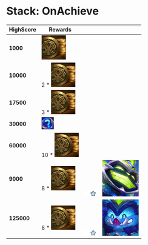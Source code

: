# Stack: OnAchieve
| **HighScore** | **Rewards**                                             |                                                                                                                  |
| -             | -                                                       | -                                                                                                                |
| **1000**      | ![Gold](../../tftspecs/icon/rewards/Gold.png)           |                                                                                                                  |
| **10000**     | 2 * ![Gold](../../tftspecs/icon/rewards/Gold.png)       |                                                                                                                  |
| **17500**     | 3 * ![Gold](../../tftspecs/icon/rewards/Gold.png)       |                                                                                                                  |
| **30000**     | ![Component](../../tftspecs/icon/rewards/Component.jpg) |                                                                                                                  |
| **60000**     | 10 * ![Gold](../../tftspecs/icon/rewards/Gold.png)      |                                                                                                                  |
| **9000**      | 8 * ![Gold](../../tftspecs/icon/rewards/Gold.png)       | ![Unit_Star](../../tftspecs/icon/rewards/Champion_Star_1.png)![Ziggs](../../tftchampions/icon/set14/Ziggs.jpg)   |
| **125000**    | 8 * ![Gold](../../tftspecs/icon/rewards/Gold.png)       | ![Unit_Star](../../tftspecs/icon/rewards/Champion_Star_1.png)![Kobuko](../../tftchampions/icon/set14/Kobuko.jpg) |
